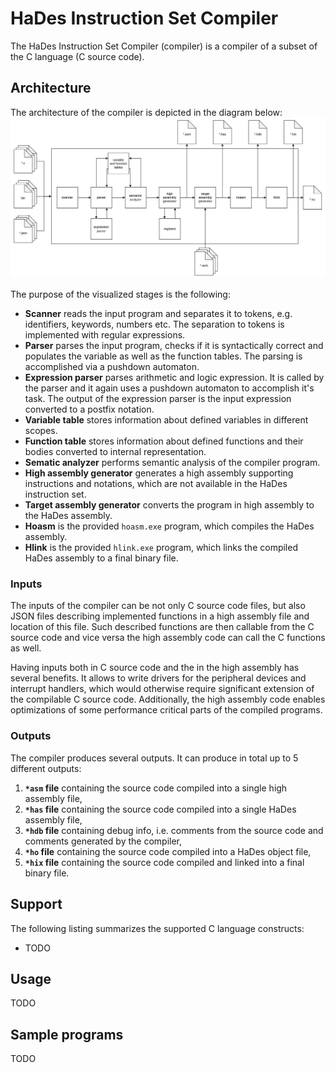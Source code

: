 # HaDes Instruction Set Compiler
The HaDes Instruction Set Compiler (compiler) is a compiler of a subset of the C language (C source code). 

## Architecture
The architecture of the compiler is depicted in the diagram below:
![architecture](compiler_diagram.jpg)

The purpose of the visualized stages is the following:
* **Scanner** reads the input program and separates it to tokens, e.g. identifiers, keywords, numbers etc. The separation to tokens is implemented with regular expressions.
* **Parser** parses the input program, checks if it is syntactically correct and populates the variable as well as the function tables. The parsing is accomplished via a pushdown automaton.
* **Expression parser** parses arithmetic and logic expression. It is called by the parser and it again uses a pushdown automaton to accomplish it's task. The output of the expression parser is the input expression converted to a postfix notation.
* **Variable table** stores information about defined variables in different scopes.
* **Function table** stores information about defined functions and their bodies converted to internal representation.
* **Sematic analyzer** performs semantic analysis of the compiler program.
* **High assembly generator** generates a high assembly supporting instructions and notations, which are not available in the HaDes instruction set. 
* **Target assembly generator** converts the program in high assembly to the HaDes assembly.
* **Hoasm** is the provided `hoasm.exe` program, which compiles the HaDes assembly.
* **Hlink** is the provided `hlink.exe` program, which links the compiled HaDes assembly to a final binary file.

### Inputs
The inputs of the compiler can be not only C source code files, but also JSON files describing implemented functions in a high assembly file and location of this file. Such described functions are then callable from the C source code and vice versa the high assembly code can call the C functions as well.

Having inputs both in C source code and the in the high assembly has several benefits. It allows to write drivers for the peripheral devices and interrupt handlers, which would otherwise require significant extension of the compilable C source code. Additionally, the high assembly code enables optimizations of some performance critical parts of the compiled programs.

### Outputs
The compiler produces several outputs. It can produce in total up to 5 different outputs:
1. **`*asm` file** containing the source code compiled into a single high assembly file,
2. **`*has` file** containing the source code compiled into a single HaDes assembly file,
3. **`*hdb` file** containing debug info, i.e. comments from the source code and comments generated by the compiler,
4. **`*ho` file** containing the source code compiled into a HaDes object file,
4. **`*hix` file** containing the source code compiled and linked into a final binary file.

## Support
The following listing summarizes the supported C language constructs:
* TODO

## Usage
TODO

## Sample programs
TODO